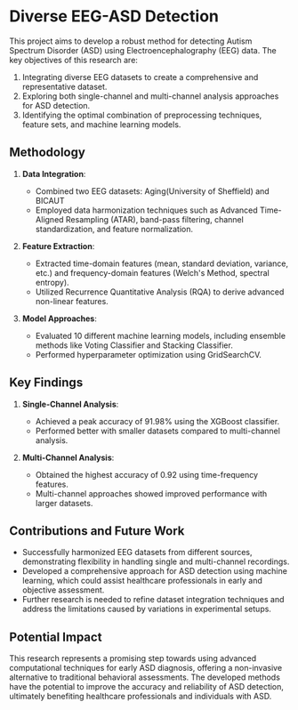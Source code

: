 # Diverse EEG-ASD Detection

This project aims to develop a robust method for detecting Autism Spectrum Disorder (ASD) using Electroencephalography (EEG) data. The key objectives of this research are:

1. Integrating diverse EEG datasets to create a comprehensive and representative dataset.
2. Exploring both single-channel and multi-channel analysis approaches for ASD detection.
3. Identifying the optimal combination of preprocessing techniques, feature sets, and machine learning models.

## Methodology

1. **Data Integration**:
   - Combined two EEG datasets: Aging(University of Sheffield) and BICAUT
   - Employed data harmonization techniques such as Advanced Time-Aligned Resampling (ATAR), band-pass filtering, channel standardization, and feature normalization.

2. **Feature Extraction**:
   - Extracted time-domain features (mean, standard deviation, variance, etc.) and frequency-domain features (Welch's Method, spectral entropy).
   - Utilized Recurrence Quantitative Analysis (RQA) to derive advanced non-linear features.

3. **Model Approaches**:
   - Evaluated 10 different machine learning models, including ensemble methods like Voting Classifier and Stacking Classifier.
   - Performed hyperparameter optimization using GridSearchCV.

## Key Findings

1. **Single-Channel Analysis**:
   - Achieved a peak accuracy of 91.98% using the XGBoost classifier.
   - Performed better with smaller datasets compared to multi-channel analysis.

2. **Multi-Channel Analysis**:
   - Obtained the highest accuracy of 0.92 using time-frequency features.
   - Multi-channel approaches showed improved performance with larger datasets.

## Contributions and Future Work

- Successfully harmonized EEG datasets from different sources, demonstrating flexibility in handling single and multi-channel recordings.
- Developed a comprehensive approach for ASD detection using machine learning, which could assist healthcare professionals in early and objective assessment.
- Further research is needed to refine dataset integration techniques and address the limitations caused by variations in experimental setups.

## Potential Impact

This research represents a promising step towards using advanced computational techniques for early ASD diagnosis, offering a non-invasive alternative to traditional behavioral assessments. The developed methods have the potential to improve the accuracy and reliability of ASD detection, ultimately benefiting healthcare professionals and individuals with ASD.
